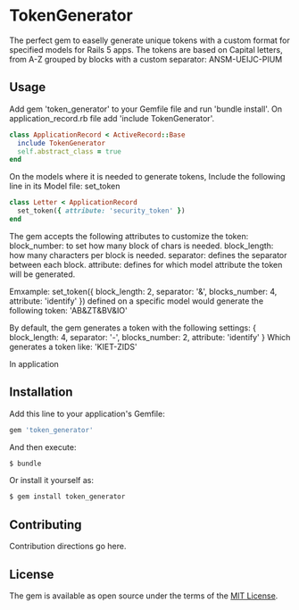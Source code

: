 # TokenGenerator
The perfect gem to easelly generate unique tokens with a custom format for specified models for Rails 5 apps. The tokens are based on Capital letters, from A-Z grouped by blocks with a custom separator: ANSM-UEIJC-PIUM

## Usage
Add gem 'token_generator' to your Gemfile file and run 'bundle install'.
On application_record.rb file add 'include TokenGenerator'.
```ruby
class ApplicationRecord < ActiveRecord::Base
  include TokenGenerator
  self.abstract_class = true
end
```

On the models where it is needed to generate tokens,
Include the following line in its Model file: set_token
```ruby
class Letter < ApplicationRecord
  set_token({ attribute: 'security_token' })
end
```

The gem accepts the following attributes to customize the token:
 block_number: to set how many block of chars is needed.
 block_length: how many characters per block is needed.
 separator: defines the separator between each block.
 attribute: defines for which model attribute the token will be generated.

 Emxample: set_token({ block_length: 2, separator: '&', blocks_number: 4, attribute: 'identify' }) defined on a specific model would generate the following token: 'AB&ZT&BV&IO'

 By default, the gem generates a token with the following settings: { block_length: 4, separator: '-', blocks_number: 2, attribute: 'identify' }
 Which generates a token like: 'KIET-ZIDS'

In application

## Installation
Add this line to your application's Gemfile:

```ruby
gem 'token_generator'
```

And then execute:
```bash
$ bundle
```

Or install it yourself as:
```bash
$ gem install token_generator
```

## Contributing
Contribution directions go here.

## License
The gem is available as open source under the terms of the [MIT License](http://opensource.org/licenses/MIT).
